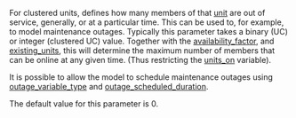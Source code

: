 For clustered units, defines how many members of that [unit](@ref) are out of service, generally, or at a particular time. This can be used to, for example, to model  maintenance outages.  Typically this parameter takes a binary (UC) or integer (clustered UC) value. Together with the [availability\_factor](@ref), and [existing\_units](@ref), this will determine the maximum number of members that can be online at any given time. (Thus restricting the [units\_on](@ref) variable). 

It is possible to allow the model to schedule maintenance outages using [outage\_variable\_type](@ref) and [outage\_scheduled\_duration](@ref).

The default value for this parameter is 0.
